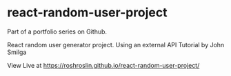 # react-random-user-project
Part of a portfolio series on Github. 

React random user generator project. Using an external API
Tutorial by John Smilga

View Live at https://roshroslin.github.io/react-random-user-project/
